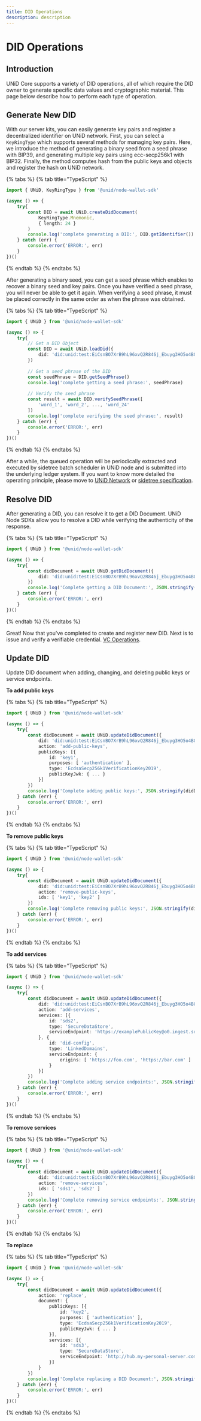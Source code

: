 ```yaml
---
title: DID Operations
description: description
---
```


# DID Operations

## Introduction

UNiD Core supports a variety of DID operations, all of which require the DID owner to generate specific data values and cryptographic material. This page below describe how to perform each type of operation.

## Generate New DID

With our server kits, you can easily generate key pairs and register a decentralized identifier on UNiD network. First, you can select a `KeyRingType` which supports several methods for managing key pairs. Here, we introduce the method of generating a binary seed from a seed phrase with BIP39, and generating multiple key pairs using ecc-secp256k1 with BIP32. Finally, the method computes hash from the public keys and objects and register the hash on UNiD network.

{% tabs %}
{% tab title="TypeScript" %}
```typescript
import { UNiD, KeyRingType } from '@unid/node-wallet-sdk'

(async () => {
    try{
        const DID = await UNiD.createDidDocument(
            KeyRingType.Mnemonic,
            { length: 24 }
        )
        console.log('complete generating a DID:', DID.getIdentifier())
    } catch (err) {
        console.error('ERROR:', err)
    }
})()
```
{% endtab %}
{% endtabs %}

After generating a binary seed, you can get a seed phrase which enables to recover a binary seed and key pairs. Once you have verified a seed phrase, you will never be able to get it again. When verifying a seed phrase, it must be placed correctly in the same order as when the phrase was obtained.

{% tabs %}
{% tab title="TypeScript" %}
```typescript
import { UNiD } from '@unid/node-wallet-sdk'

(async () => {
    try{
        // Get a DID Object
        const DID = await UNiD.loadDid({
            did: 'did:unid:test:EiCsnBO7XrB9hL96xvQ2R846j_Ebuyg3HO5o4BOSoU7ffg'
        })
        
        // Get a seed phrase of the DID
        const seedPhrase = DID.getSeedPhrase()
        console.log('complete getting a seed phrase:', seedPhrase)
        
        // Verify the seed phrase
        const result = await DID.verifySeedPhrase([
            'word_1', 'word_2', ..., 'word_24'
        ])
        console.log('complete verifying the seed phrase:', result)
    } catch (err) {
        console.error('ERROR:', err)
    }
})()
```
{% endtab %}
{% endtabs %}

After a while, the queued operation will be periodically extracted and executed by sidetree batch scheduler in UNiD node and is submitted into the underlying ledger system. If you want to know more detailed the operating principle, please move to [UNiD Network](https://github.com/getunid/unid-docs/tree/8515a1dcda076b9bea8d6e6e6b7eed90e22ae0d3/unid/README.md#unid-network) or [sidetree specification](https://identity.foundation/sidetree/spec/).

## Resolve DID

After generating a DID, you can resolve it to get a DID Document. UNiD Node SDKs allow you to resolve a DID while verifying the authenticity of the response.

{% tabs %}
{% tab title="TypeScript" %}
```typescript
import { UNiD } from '@unid/node-wallet-sdk'

(async () => {
    try{
        const didDocument = await UNiD.getDidDocument({
            did: 'did:unid:test:EiCsnBO7XrB9hL96xvQ2R846j_Ebuyg3HO5o4BOSoU7ffg'
        })
        console.log('Complete getting a DID Document:', JSON.stringify(didDocument, null, 2))
    } catch (err) {
        console.error('ERROR:', err)
    }
})()
```
{% endtab %}
{% endtabs %}

Great! Now that you've completed to create and register new DID. Next is to issue and verify a verifiable credential. [VC Operations](https://github.com/getunid/unid-docs/tree/8515a1dcda076b9bea8d6e6e6b7eed90e22ae0d3/2-verifiable-credential/README.md).

## Update DID

Update DID document when adding, changing, and deleting public keys or service endpoints.

**To add public keys**

{% tabs %}
{% tab title="TypeScript" %}
```typescript
import { UNiD } from '@unid/node-wallet-sdk'

(async () => {
    try{
        const didDocument = await UNiD.updateDidDocument({
            did: 'did:unid:test:EiCsnBO7XrB9hL96xvQ2R846j_Ebuyg3HO5o4BOSoU7ffg',
            action: 'add-public-keys',
            publicKeys: [{
                id: 'key1',
                purposes: [ 'authentication' ],
                type: 'EcdsaSecp256k1VerificationKey2019',
                publicKeyJwk: { ... }
            }]
        })
        console.log('Complete adding public keys:', JSON.stringify(didDocument, null, 2))
    } catch (err) {
        console.error('ERROR:', err)
    }
})()
```
{% endtab %}
{% endtabs %}

**To remove public keys**

{% tabs %}
{% tab title="TypeScript" %}
```typescript
import { UNiD } from '@unid/node-wallet-sdk'

(async () => {
    try{
        const didDocument = await UNiD.updateDidDocument({
            did: 'did:unid:test:EiCsnBO7XrB9hL96xvQ2R846j_Ebuyg3HO5o4BOSoU7ffg',
            action: 'remove-public-keys',
            ids: [ 'key1', 'key2' ]
        })
        console.log('Complete removing public keys:', JSON.stringify(didDocument, null, 2))
    } catch (err) {
        console.error('ERROR:', err)
    }
})()
```
{% endtab %}
{% endtabs %}

**To add services**

{% tabs %}
{% tab title="TypeScript" %}
```typescript
import { UNiD } from '@unid/node-wallet-sdk'

(async () => {
    try{
        const didDocument = await UNiD.updateDidDocument({
            did: 'did:unid:test:EiCsnBO7XrB9hL96xvQ2R846j_Ebuyg3HO5o4BOSoU7ffg',
            action: 'add-services',
            services: [{
                id: 'sds2',
                type: 'SecureDataStore',
                serviceEndpoint: 'https://examplePublicKey@o0.ingest.sds.unid.plus/'
            }, {
                id: 'did-config',
                type: 'LinkedDomains',
                serviceEndpoint: {
                    origins: [ 'https://foo.com', 'https://bar.com' ]
                }
            }]
        })
        console.log('Complete adding service endpoints:', JSON.stringify(didDocument, null, 2))
    } catch (err) {
        console.error('ERROR:', err)
    }
})()
```
{% endtab %}
{% endtabs %}

**To remove services**

{% tabs %}
{% tab title="TypeScript" %}
```typescript
import { UNiD } from '@unid/node-wallet-sdk'

(async () => {
    try{
        const didDocument = await UNiD.updateDidDocument({
            did: 'did:unid:test:EiCsnBO7XrB9hL96xvQ2R846j_Ebuyg3HO5o4BOSoU7ffg',
            action: 'remove-services',
            ids: [ 'sds1', 'sds2' ]
        })
        console.log('Complete removing service endpoints:', JSON.stringify(didDocument, null, 2))
    } catch (err) {
        console.error('ERROR:', err)
    }
})()
```
{% endtab %}
{% endtabs %}

**To replace**

{% tabs %}
{% tab title="TypeScript" %}
```typescript
import { UNiD } from '@unid/node-wallet-sdk'

(async () => {
    try{
        const didDocument = await UNiD.updateDidDocument({
            action: 'replace',
            document: {
                publicKeys: [{
                    id: 'key2',
                    purposes: [ 'authentication' ],
                    type: 'EcdsaSecp256k1VerificationKey2019',
                    publicKeyJwk: { ... }
                }],
                services: [{
                    id: 'sds3',
                    type: 'SecureDataStore',
                    serviceEndpoint: 'http://hub.my-personal-server.com'
                }]
            }
        })
        console.log('Complete replacing a DID Document:', JSON.stringify(didDocument, null, 2))
    } catch (err) {
        console.error('ERROR:', err)
    }
})()
```
{% endtab %}
{% endtabs %}

